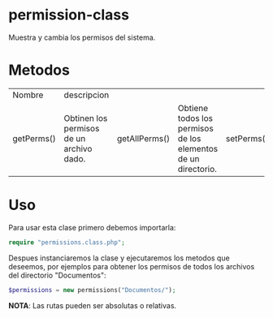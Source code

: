 permission-class
================

Muestra y cambia los permisos del sistema.

Metodos
=======
<table>
<tr><td>Nombre</td><td>descripcion</td></tr>
<tr>
<td>getPerms()</td><td>Obtinen los permisos de un archivo dado.</td>
<td>getAllPerms()</td><td>Obtiene todos los permisos de los elementos de un directorio.</td>
<td>setPerms()</td><td>Establece los permisos de un archivo dado.</td>
<td>setAllPerms()</td><td>Establece todos los permisos de los elementos de un directio.</td>
</tr>
</table>

Uso
===
Para usar esta clase primero debemos importarla:
```php
require "permissions.class.php";
```

Despues instanciaremos la clase y ejecutaremos los metodos que deseemos, por ejemplos para obtener los permisos de todos los archivos del directorio "Documentos":

```php
$permissions = new permissions("Documentos/");
```

**NOTA**: Las rutas pueden ser absolutas o relativas.

```php

```
